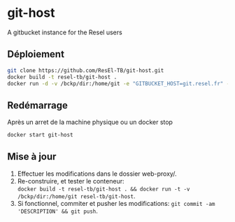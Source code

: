 # git-host
A gitbucket instance for the Resel users

## Déploiement
```bash
git clone https://github.com/ResEl-TB/git-host.git
docker build -t resel-tb/git-host .
docker run -d -v /bckp/dir:/home/git -e "GITBUCKET_HOST=git.resel.fr" --name git-host resel-tb/git-host
```
## Redémarrage 
 Après un arret de la machine physique ou un docker stop
```bash
docker start git-host
```
## Mise à jour
1. Effectuer les modifications dans le dossier web-proxy/.
2. Re-construire, et tester le conteneur:  
`docker build -t resel-tb/git-host . && docker run -t -v /bckp/dir:/home/git resel-tb/git-host`.
3. Si fonctionnel, commiter et pusher les modifications: `git commit -am 'DESCRIPTION' && git push`.

